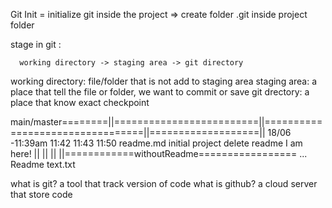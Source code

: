 Git Init = initialize git inside the project => create folder .git inside project folder

stage in git :

      working directory -> staging area -> git directory


working directory: file/folder that is not add to staging area
staging area: a place that tell the file or folder, we want to commit or save
git drectory: a place that know exact checkpoint



main/master========||=========================||=================================||===================||
        18/06 -11:39am              11:42                              11:43                         11:50
        readme.md                   initial project                   delete readme
                                    I am here!
                                    ||
                                    ||
                                    ||
                                    ||============withoutReadme=================
                                                  ...
                                                  Readme
                                                  text.txt

what is git? a tool that track version of code
what is github? a cloud server that store code

